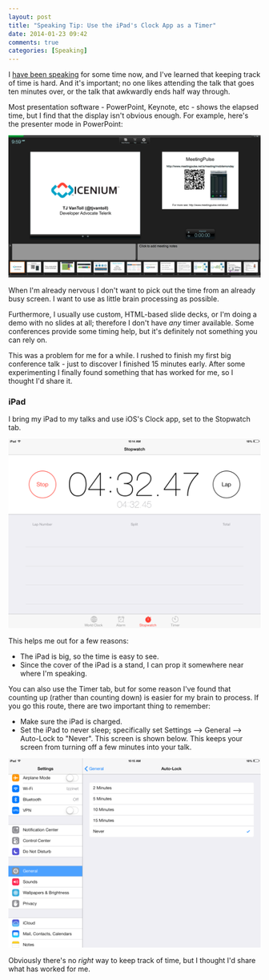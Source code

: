 ```yaml
---
layout: post
title: "Speaking Tip: Use the iPad's Clock App as a Timer"
date: 2014-01-23 09:42
comments: true
categories: [Speaking]
---
```


I [have been speaking](/speaking/) for some time now, and I've learned that keeping track of time is hard. And it's important; no one likes attending the talk that goes ten minutes over, or the talk that awkwardly ends half way through.

Most presentation software - PowerPoint, Keynote, etc - shows the elapsed time, but I find that the display isn't obvious enough. For example, here's the presenter mode in PowerPoint:

<img src="/images/posts/2014-01-23/powerpoint.png" alt="View of PowerPoint's presenter mode">

When I'm already nervous I don't want to pick out the time from an already busy screen. I want to use as little brain processing as possible.

Furthermore, I usually use custom, HTML-based slide decks, or I'm doing a demo with no slides at all; therefore I don't have *any* timer available. Some conferences provide some timing help, but it's definitely not something you can rely on.

This was a problem for me for a while. I rushed to finish my first big conference talk - just to discover I finished 15 minutes early. After some experimenting I finally found something that has worked for me, so I thought I'd share it.

### iPad

I bring my iPad to my talks and use iOS's Clock app, set to the Stopwatch tab.

<img src="/images/posts/2014-01-23/clock.png" alt="View of iOS's clock app">

This helps me out for a few reasons:

* The iPad is big, so the time is easy to see.
* Since the cover of the iPad is a stand, I can prop it somewhere near where I'm speaking.

You can also use the Timer tab, but for some reason I've found that counting up (rather than counting down) is easier for my brain to process. If you go this route, there are two important thing to remember:

* Make sure the iPad is charged.
* Set the iPad to never sleep; specifically set Settings --> General --> Auto-Lock to "Never". This screen is shown below. This keeps your screen from turning off a few minutes into your talk.

<img src="/images/posts/2014-01-23/settings.png" alt="View of iOS's Auto-Lock settings">

Obviously there's no *right* way to keep track of time, but I thought I'd share what has worked for me.
